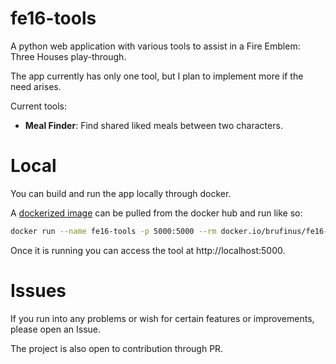 # fe16-tools

A python web application with various tools to
assist in a Fire Emblem: Three Houses play-through.

The app currently has only one tool, but I
plan to implement more if the need arises.

Current tools:
- **Meal Finder**: Find shared liked meals between two characters.

# Local

You can build and run the app locally through docker.

A [dockerized image](https://hub.docker.com/r/brufinus/fe16-tools)
can be pulled from the docker hub and run like so:

```bash
docker run --name fe16-tools -p 5000:5000 --rm docker.io/brufinus/fe16-tools:latest
```

Once it is running you can access the tool at http://localhost:5000.

# Issues

If you run into any problems or wish for certain
features or improvements, please open an Issue.

The project is also open to contribution through PR.

